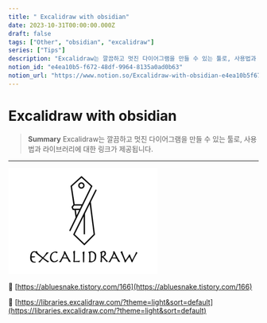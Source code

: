 ```yaml
---
title: " Excalidraw with obsidian"
date: 2023-10-31T00:00:00.000Z
draft: false
tags: ["Other", "obsidian", "excalidraw"]
series: ["Tips"]
description: "Excalidraw는 깔끔하고 멋진 다이어그램을 만들 수 있는 툴로, 사용법과 라이브러리에 대한 링크가 제공됩니다."
notion_id: "e4ea10b5-f672-48df-9964-8135a0ad0b63"
notion_url: "https://www.notion.so/Excalidraw-with-obsidian-e4ea10b5f67248df99648135a0ad0b63"
---
```


#  Excalidraw with obsidian

> **Summary**
> Excalidraw는 깔끔하고 멋진 다이어그램을 만들 수 있는 툴로, 사용법과 라이브러리에 대한 링크가 제공됩니다.

---

![Image](image_c53ee635c0b4.png)

🔗 [https://abluesnake.tistory.com/166](https://abluesnake.tistory.com/166)

🔗 [https://libraries.excalidraw.com/?theme=light&sort=default](https://libraries.excalidraw.com/?theme=light&sort=default)


